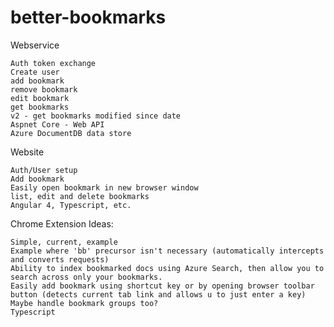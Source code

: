 # better-bookmarks

Webservice

    Auth token exchange
    Create user
    add bookmark
    remove bookmark
    edit bookmark
    get bookmarks
    v2 - get bookmarks modified since date
    Aspnet Core - Web API
    Azure DocumentDB data store

Website

    Auth/User setup
    Add bookmark
    Easily open bookmark in new browser window
    list, edit and delete bookmarks
    Angular 4, Typescript, etc.

Chrome Extension Ideas:

    Simple, current, example
    Example where 'bb' precursor isn't necessary (automatically intercepts and converts requests)
    Ability to index bookmarked docs using Azure Search, then allow you to search across only your bookmarks.
    Easily add bookmark using shortcut key or by opening browser toolbar button (detects current tab link and allows u to just enter a key)
    Maybe handle bookmark groups too?
    Typescript

